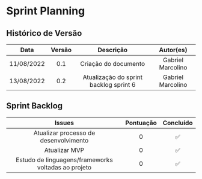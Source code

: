 # Sprint Planning

## Histórico de Versão

| Data       | Versão |               Descrição                |     Autor(es)     |
| ---------- | :----: | :------------------------------------: | :---------------: |
| 11/08/2022 |  0.1   |          Criação do documento          | Gabriel Marcolino |
| 13/08/2022 |  0.2   | Atualização do sprint backlog sprint 6 | Gabriel Marcolino |

## Sprint Backlog

|                       Issues                        | Pontuação |     Concluído      |
| :-------------------------------------------------: | :-------: | :----------------: |
|        Atualizar processo de desenvolvimento        |     0     | :white_check_mark: |
|                    Atualizar MVP                    |     0     | :white_check_mark: |
| Estudo de linguagens/frameworks voltadas ao projeto |     0     | :white_check_mark: |
